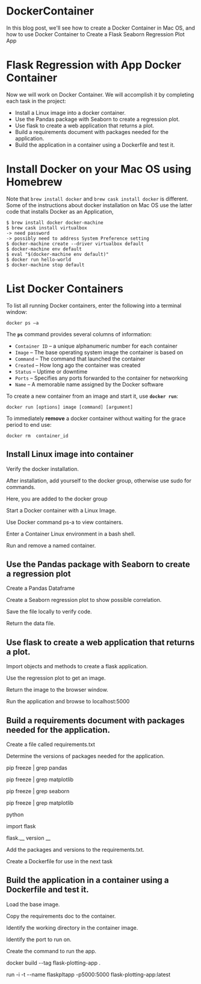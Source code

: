 # DockerContainer

In this blog post, we'll see how to create a Docker Container in Mac OS, and how to use  Docker Container to  Create a Flask Seaborn Regression Plot App

# Flask  Regression with  App Docker Container

Now we will work on Docker Container. We will accomplish it by completing each task in the project:

- Install a Linux image into a docker container.
- Use the Pandas package with Seaborn to create a regression plot.
- Use flask to create a web application that returns a plot.
- Build a requirements document with packages needed for the application.
- Build the application in a container using a Dockerfile and test it.



# Install Docker on your Mac OS using Homebrew

Note that `brew install docker` and `brew cask install docker` is different. Some of the instructions about docker installation on Mac OS use the latter code that installs Docker as an Application,

```unix
$ brew install docker docker-machine
$ brew cask install virtualbox
-> need password
-> possibly need to address System Preference setting
$ docker-machine create --driver virtualbox default
$ docker-machine env default
$ eval "$(docker-machine env default)"
$ docker run hello-world
$ docker-machine stop default
```



# List Docker Containers

To list all running Docker containers, enter the following into a terminal window:

```unix
docker ps –a
```

The **`ps`** command provides several columns of information:

- `Container ID` – a unique alphanumeric number for each container
- `Image` – The base operating system image the container is based on
- `Command` – The command that launched the container
- `Created` – How long ago the container was created
- `Status` – Uptime or downtime
- `Ports` – Specifies any ports forwarded to the container for networking
- `Name` – A memorable name assigned by the Docker software

To create a new container from an image and start it, use **`docker run`**:

```unix
docker run [options] image [command] [argument] 
```

To immediately **remove** a docker container without waiting for the grace period to end use:

```output
docker rm  container_id
```

## Install Linux image into container

Verify the docker installation.

After installation, add yourself to the docker group, otherwise use sudo for commands.

Here, you are added to the docker group

Start a Docker container with a Linux Image.

Use Docker command ps-a to view containers.

Enter a Container Linux environment in a bash shell.

Run and remove a named container.

## Use the Pandas package with Seaborn to create a regression plot

Create a Pandas Dataframe

Create a Seaborn regression plot to show possible correlation.

Save the file locally to verify code.

Return the data file.



## Use flask to create a web application that returns a plot.

Import objects and methods to create a flask application.

Use the regression plot to get an image.

Return the image to the browser window.

Run the application and browse to localhost:5000

## Build a requirements document with packages needed for the application.

Create a file called requirements.txt

Determine the versions of packages needed for the application.

pip freeze | grep pandas

pip freeze | grep matplotlib

pip freeze | grep seaborn

 pip freeze | grep matplotlib

python

import flask

flask.__ version __





Add the packages and versions to the requirements.txt.

Create a Dockerfile for use in the next task

## Build the application in a container using a Dockerfile and test it.

Load the base image.

Copy the requirements doc to the container. 

Identify the working directory in the container image.

Identify the port to run on.

Create the command to run the app.

docker build --tag flask-plotting-app .

run -i -t --name flaskpltapp -p5000:5000 flask-plotting-app:latest